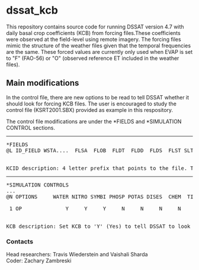# dssat_kcb

This repository contains source code for running DSSAT version 4.7 with daily basal crop coefficients (KCB) from forcing files.These coefficients were observed at the field-level using remote imagery. The forcing files mimic the structure of the weather files given that the temporal frequencies are the same. These forced values are currently only used when EVAP is set to "F" (FAO-56) or "O" (observed reference ET included in the weather files).

## Main modifications

In the control file, there are new options to be read to tell DSSAT whether it should look for forcing KCB files. The user is encouraged to study the control file (KSRT2001.SBX) provided as example in this respository. </br>

The control file modifications are under the *FIELDS and *SIMULATION CONTROL sections.

-------
<pre>
*FIELDS 
@L ID_FIELD WSTA....  FLSA  FLOB  FLDT  FLDD  FLDS  FLST SLTX  SLDP  ID_SOIL    *KCID* </br>

KCID description: 4 letter prefix that points to the file. These files must have extension ***.KCB
</pre>
-------
<pre>
*SIMULATION CONTROLS 
...
@N OPTIONS     WATER NITRO SYMBI PHOSP POTAS DISES  CHEM  TILL   CO2   KCB <br/>
 1 OP              Y     Y     Y     N     N     N     N     Y     M     N </br>
 
KCB description: Set KCB to 'Y' (Yes) to tell DSSAT to look for KCB files. 
</pre>

### Contacts

Head researchers: Travis Wiederstein and Vaishali Sharda </br>
Coder: Zachary Zambreski
